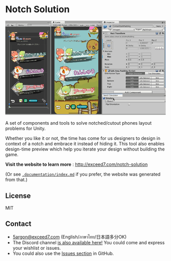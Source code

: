 # Notch Solution

![Main screenshot](.documentation/images/main-screenshot.gif)

A set of components and tools to solve notched/cutout phones layout problems for Unity.

Whether you like it or not, the time has come for us designers to design in context of a notch and embrace it instead of hiding it. This tool also enables design-time preview which help you iterate your design without building the game.

**Visit the website to learn more** : http://exceed7.com/notch-solution

(Or see [`.documentation/index.md`](.documentation/index.md) if you prefer, the website was generated from that.)

## License

MIT

## Contact

- 5argon@exceed7.com (English/ภาษาไทย/日本語多分OK)
- The Discord channel [is also available here!](https://discord.gg/J4sCcj4) You could come and express your wishlist or issues.
- You could also use the [Issues section](https://github.com/5argon/NotchSolution/issues) in GitHub.